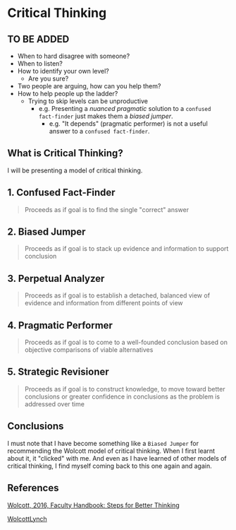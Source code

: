 # Critical Thinking

## TO BE ADDED

- When to hard disagree with someone?
- When to listen?
- How to identify your own level?
  - Are you sure?
- Two people are arguing, how can you help them?
- How to help people up the ladder?
  - Trying to skip levels can be unproductive
    - e.g. Presenting a _nuanced pragmatic_ solution to a `confused fact-finder` just makes them a _biased jumper_.
      - e.g. "It depends" (pragmatic performer) is not a useful answer to a `confused fact-finder`.

## What is Critical Thinking?

I will be presenting a model of critical thinking.

## 1. Confused Fact-Finder

> Proceeds as if goal is to find the single "correct" answer

## 2. Biased Jumper

> Proceeds as if goal is to stack up evidence and information to support conclusion

## 3. Perpetual Analyzer

> Proceeds as if goal is to establish a detached, balanced view of evidence and information from different points of view

## 4. Pragmatic Performer

> Proceeds as if goal is to come to a well-founded conclusion based on objective comparisons of viable alternatives

## 5. Strategic Revisioner

> Proceeds as if goal is to construct knowledge, to move toward better conclusions or greater confidence in conclusions as the problem is addressed over time

## Conclusions

I must note that I have become something like a `Biased Jumper` for recommending the Wolcott model of critical thinking. When I first learnt about it, it "clicked" with me. And even as I have learned of other models of critical thinking, I find myself coming back to this one again and again.

## References

[Wolcott, 2016, Faculty Handbook: Steps for Better Thinking](https://www.utc.edu/sites/default/files/2020-08/wolcotthandbook.pdf)

[WolcottLynch](https://wolcottlynch.com/)
